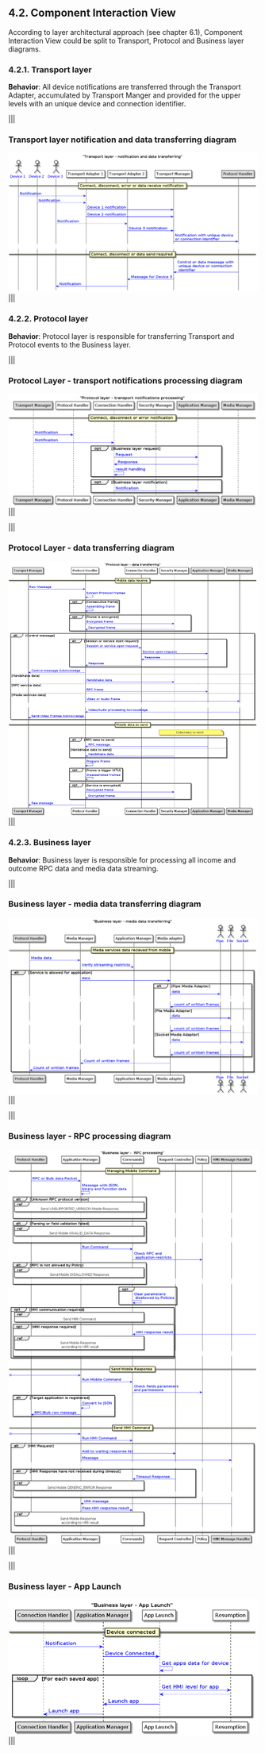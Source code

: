 ## 4.2. Component Interaction View

According to layer architectural approach (see chapter 6.1), Component Interaction View could be split to Transport, Protocol and Business layer diagrams.

### 4.2.1. Transport layer

**Behavior**:
	All device notifications are transferred through the Transport Adapter, accumulated by Transport Manger and provided for the upper levels with an unique device and connection identifier.

|||
### Transport layer notification and data transferring diagram 
![Transport layer notification and data transferring](./assets/image16.png)
|||

### 4.2.2. Protocol layer
**Behavior**:
Protocol layer is responsible for transferring Transport and Protocol events to the Business layer.

|||
### Protocol Layer - transport notifications processing diagram
![Protocol Layer - transport notifications processing](./assets/image17.png)
|||

|||
### Protocol Layer - data transferring diagram
![Protocol Layer - data transferring](./assets/image18.png)
|||

### 4.2.3. Business layer
**Behavior**:
	Business layer is responsible for processing all income and outcome RPC data and media data streaming.

|||
### Business layer - media data transferring diagram
![Business layer - media data transferring](./assets/image19.png)
|||

|||
### Business layer - RPC processing diagram
![Business layer - RPC processing](./assets/image20.png)
|||

|||
### Business layer - App Launch
![Business layer - App Launch](./assets/app_launch.png)
|||